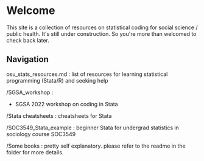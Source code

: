 # Welcome

This site is a collection of resources on statistical coding for social science / public health. It's still under construction. So you're more than welcomed to check back later.

## Navigation

osu_stats_resources.md : list of resources for learning statistical programming (Stata/R) and seeking help

/SGSA_workshop :
- SGSA 2022 workshop on coding in Stata

/Stata cheatsheets : cheatsheets for Stata

/SOC3549_Stata_example : beginner Stata for undergrad statistics in sociology course SOC3549 

/Some books : pretty self explanatory. please refer to the readme in the folder for more details.


